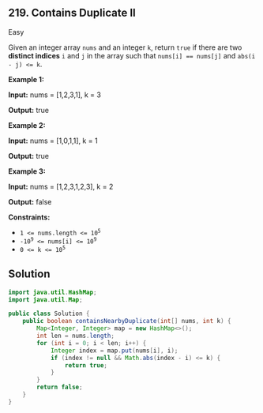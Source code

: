 ## 219\. Contains Duplicate II

Easy

Given an integer array `nums` and an integer `k`, return `true` if there are two **distinct indices** `i` and `j` in the array such that `nums[i] == nums[j]` and `abs(i - j) <= k`.

**Example 1:**

**Input:** nums = [1,2,3,1], k = 3

**Output:** true 

**Example 2:**

**Input:** nums = [1,0,1,1], k = 1

**Output:** true 

**Example 3:**

**Input:** nums = [1,2,3,1,2,3], k = 2

**Output:** false 

**Constraints:**

*   <code>1 <= nums.length <= 10<sup>5</sup></code>
*   <code>-10<sup>9</sup> <= nums[i] <= 10<sup>9</sup></code>
*   <code>0 <= k <= 10<sup>5</sup></code>

## Solution

```java
import java.util.HashMap;
import java.util.Map;

public class Solution {
    public boolean containsNearbyDuplicate(int[] nums, int k) {
        Map<Integer, Integer> map = new HashMap<>();
        int len = nums.length;
        for (int i = 0; i < len; i++) {
            Integer index = map.put(nums[i], i);
            if (index != null && Math.abs(index - i) <= k) {
                return true;
            }
        }
        return false;
    }
}
```